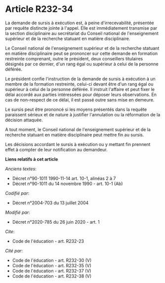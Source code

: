 # Article R232-34

La demande de sursis à exécution est, à peine d'irrecevabilité, présentée par requête distincte jointe à l'appel. Elle est
immédiatement transmise par la section disciplinaire au secrétariat du Conseil national de l'enseignement supérieur et de la
recherche statuant en matière disciplinaire.

Le Conseil national de l'enseignement supérieur et de la recherche statuant en matière disciplinaire peut se prononcer sur
cette demande en formation restreinte comprenant, outre le président, deux conseillers titulaires désignés par ce dernier,
d'un rang égal ou supérieur à celui de la personne déférée. 

Le président confie l'instruction de la demande de sursis à exécution à un membre de la formation restreinte, celui-ci devant
être d'un rang égal ou supérieur à celui de la personne déférée. Il instruit l'affaire et peut fixer le délai accordé aux
parties intéressées pour déposer leurs observations. En cas de non-respect de ce délai, il est passé outre sans mise en
demeure.

Le sursis peut être prononcé si les moyens présentés dans la requête paraissent sérieux et de nature à justifier l'annulation
ou la réformation de la décision attaquée.

A tout moment, le Conseil national de l'enseignement supérieur et de la recherche statuant en matière disciplinaire peut
mettre fin au sursis.

Les décisions accordant le sursis à exécution ou y mettant fin prennent effet à compter de leur notification au demandeur.

**Liens relatifs à cet article**

_Anciens textes_:

  - Décret n°90-1011 1990-11-14 art. 10-1, alinéas 2 à 7
  - Décret n°90-1011 du 14 novembre 1990 - art. 10-1 (Ab)

_Codifié par_:

  - Décret n°2004-703 du 13 juillet 2004

_Modifié par_:

  - Décret n°2020-785 du 26 juin 2020 - art. 1

_Cite_:

  - Code de l'éducation - art. R232-23

_Cité par_:

  - Code de l'éducation - art. R232-30 (V)
  - Code de l'éducation - art. R232-35 (V)
  - Code de l'éducation - art. R232-37 (V)
  - Code de l'éducation - art. R232-38 (V)

